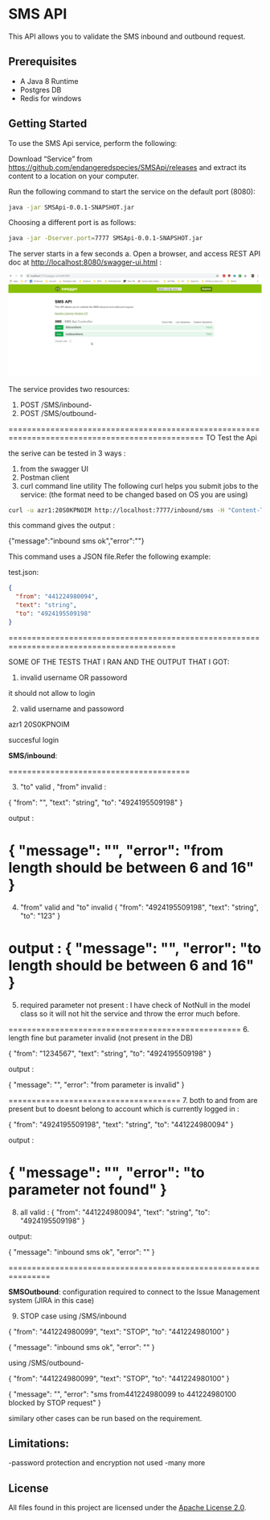 # SMS API 

This API allows you to validate the SMS inbound and outbound request.

## Prerequisites

- A Java 8 Runtime
- Postgres DB
- Redis for windows

## Getting Started

To use the SMS Api service, perform the following:

Download “Service” from <https://github.com/endangeredspecies/SMSApi/releases> and extract its content to a location on your computer.

Run the following command to start the service on the default port (8080):

```sh
java -jar SMSApi-0.0.1-SNAPSHOT.jar
```

Choosing a different port is as follows:

```sh
java -jar -Dserver.port=7777 SMSApi-0.0.1-SNAPSHOT.jar
```

The server starts in a few seconds a. Open a browser, and access REST API doc at [http://localhost:8080/swagger-ui.html](http://localhost:8080/swagger-ui.html) :

![swagger screenshot](images/SMSApi_Swagger.png?raw=true)

The service provides two resources:

1. POST /SMS/inbound- 
2. POST /SMS/outbound- 

================================================================================================
TO Test the Api

the serive can be tested in 3 ways :

1. from the swagger UI
2. Postman client
3. curl command line utility 
The following curl helps you submit jobs to the service: (the format need to be changed based on OS you are using)

```sh
curl -u azr1:20S0KPNOIM http://localhost:7777/inbound/sms -H "Content-Type: application/json" -H "Accept: application/json" -X POST -d @test.json
```

this command gives the output :

{"message":"inbound sms ok","error":""}


This command uses a JSON file.Refer the following example:

test.json:

```json
{
  "from": "441224980094",
  "text": "string",
  "to": "4924195509198"
}
```

==========================================================================================

SOME OF THE TESTS THAT I RAN AND THE OUTPUT THAT I GOT:

1. invalid username OR passoword

it should not allow to login

2. valid username and passoword

azr1
20S0KPNOIM 

succesful login


**SMS/inbound**: 

=======================================

3. "to" valid , "from" invalid :


{
  "from": "",
  "text": "string",
  "to": "4924195509198"
}

output :

{
  "message": "",
  "error": "from length should be between 6 and 16"
}
=============================================
4. "from" valid and "to" invalid
{
  "from": "4924195509198",
  "text": "string",
  "to": "123"
}

output :
{
  "message": "",
  "error": "to length should be between 6 and 16"
}
===================================================
5. required parameter not present  : I have check of NotNull in the model class so it will not hit the service and throw the error much before.


==================================================
6. length fine but parameter invalid (not present in the DB)

{
  "from": "1234567",
  "text": "string",
  "to": "4924195509198"
}


output :

{
  "message": "",
  "error": "from parameter is invalid"
}

=====================================
7. both to and from are present but to doesnt belong to account which is currently logged in :

{
  "from": "4924195509198",
  "text": "string",
  "to": "441224980094"
}

output :

{
  "message": "",
  "error": "to parameter not found"
}
========================================================
8. all valid :
{
  "from": "441224980094",
  "text": "string",
  "to": "4924195509198"
}

output:

{
  "message": "inbound sms ok",
  "error": ""
}

===============================================================

 


**SMSOutbound**: configuration required to connect to the Issue Management system (JIRA in this case)

9. STOP case
using /SMS/inbound

{
  "from": "441224980099",
  "text": "STOP",
  "to": "441224980100"
}


{
  "message": "inbound sms ok",
  "error": ""
}

using /SMS/outbound-

{
  "from": "441224980099",
  "text": "STOP",
  "to": "441224980100"
}

{
  "message": "",
  "error": "sms from441224980099 to 441224980100 blocked by STOP request"
}


similary other cases can be run based on the requirement.
## Limitations:
-password protection and encryption not used 
-many more
## License

All files found in this project are licensed under the [Apache License 2.0](LICENSE).

